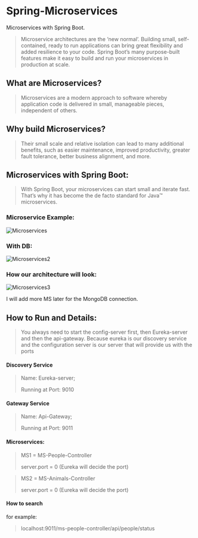 # Spring-Microservices
Microservices with Spring Boot.

>Microservice architectures are the ‘new normal’. Building small, self-contained, ready to run applications can bring great flexibility and added resilience to your code. Spring Boot’s many purpose-built features make it easy to build and run your microservices in production at scale.

## What are Microservices?
> Microservices are a modern approach to software whereby application code is delivered in small, manageable pieces, independent of others.

## Why build Microservices?
> Their small scale and relative isolation can lead to many additional benefits, such as easier maintenance, improved productivity, greater fault tolerance, better business alignment, and more.

## Microservices with Spring Boot:
> With Spring Boot, your microservices can start small and iterate fast. That’s why it has become the de facto standard for Java™ microservices.

### Microservice Example:
![Microservices](https://raw.githubusercontent.com/patricksilva1/Spring-Microservices/perf/architecture/Microservices.png)

### With DB:
![Microservices2](https://raw.githubusercontent.com/patricksilva1/Spring-Microservices/perf/architecture/Microservices2.png)

### How our architecture will look:
![Microservices3](https://raw.githubusercontent.com/patricksilva1/Spring-Microservices/perf/architecture/Microservices3.png)

I will add more MS later for the MongoDB connection.

## How to Run and Details:
> You always need to start the config-server first, then Eureka-server and then the api-gateway. Because eureka is our discovery service and the configuration server is our server that will provide us with the ports
 
#### Discovery Service
> Name: Eureka-server; 
>
> Running at Port: 9010

#### Gateway Service
> Name: Api-Gateway;
> 
>  Running at Port: 9011

#### Microservices:
> MS1 = MS-People-Controller
>
> server.port = 0 (Eureka will decide the port)

> MS2 = MS-Animals-Controller
>
> server.port = 0 (Eureka will decide the port)

#### How to search 
  
for example: 

> localhost:9011/ms-people-controller/api/people/status 